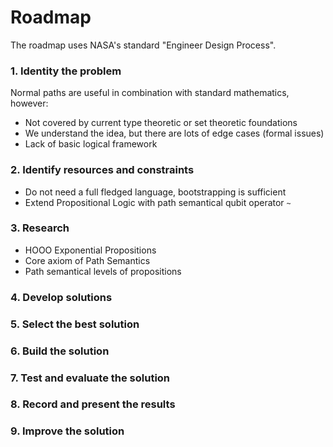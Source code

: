# Roadmap

The roadmap uses NASA's standard "Engineer Design Process".

### 1. Identity the problem

Normal paths are useful in combination with standard mathematics, however:

- Not covered by current type theoretic or set theoretic foundations
- We understand the idea, but there are lots of edge cases (formal issues)
- Lack of basic logical framework

### 2. Identify resources and constraints

- Do not need a full fledged language, bootstrapping is sufficient
- Extend Propositional Logic with path semantical qubit operator `~`

### 3. Research

- HOOO Exponential Propositions
- Core axiom of Path Semantics
- Path semantical levels of propositions

### 4. Develop solutions

### 5. Select the best solution

### 6. Build the solution

### 7. Test and evaluate the solution

### 8. Record and present the results

### 9. Improve the solution

